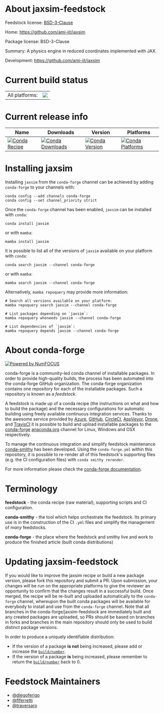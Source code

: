 About jaxsim-feedstock
======================

Feedstock license: [BSD-3-Clause](https://github.com/conda-forge/jaxsim-feedstock/blob/main/LICENSE.txt)

Home: https://github.com/ami-iit/jaxsim

Package license: BSD-3-Clause

Summary: A physics engine in reduced coordinates implemented with JAX.

Development: https://github.com/ami-iit/jaxsim

Current build status
====================


<table><tr><td>All platforms:</td>
    <td>
      <a href="https://dev.azure.com/conda-forge/feedstock-builds/_build/latest?definitionId=21407&branchName=main">
        <img src="https://dev.azure.com/conda-forge/feedstock-builds/_apis/build/status/jaxsim-feedstock?branchName=main">
      </a>
    </td>
  </tr>
</table>

Current release info
====================

| Name | Downloads | Version | Platforms |
| --- | --- | --- | --- |
| [![Conda Recipe](https://img.shields.io/badge/recipe-jaxsim-green.svg)](https://anaconda.org/conda-forge/jaxsim) | [![Conda Downloads](https://img.shields.io/conda/dn/conda-forge/jaxsim.svg)](https://anaconda.org/conda-forge/jaxsim) | [![Conda Version](https://img.shields.io/conda/vn/conda-forge/jaxsim.svg)](https://anaconda.org/conda-forge/jaxsim) | [![Conda Platforms](https://img.shields.io/conda/pn/conda-forge/jaxsim.svg)](https://anaconda.org/conda-forge/jaxsim) |

Installing jaxsim
=================

Installing `jaxsim` from the `conda-forge` channel can be achieved by adding `conda-forge` to your channels with:

```
conda config --add channels conda-forge
conda config --set channel_priority strict
```

Once the `conda-forge` channel has been enabled, `jaxsim` can be installed with `conda`:

```
conda install jaxsim
```

or with `mamba`:

```
mamba install jaxsim
```

It is possible to list all of the versions of `jaxsim` available on your platform with `conda`:

```
conda search jaxsim --channel conda-forge
```

or with `mamba`:

```
mamba search jaxsim --channel conda-forge
```

Alternatively, `mamba repoquery` may provide more information:

```
# Search all versions available on your platform:
mamba repoquery search jaxsim --channel conda-forge

# List packages depending on `jaxsim`:
mamba repoquery whoneeds jaxsim --channel conda-forge

# List dependencies of `jaxsim`:
mamba repoquery depends jaxsim --channel conda-forge
```


About conda-forge
=================

[![Powered by
NumFOCUS](https://img.shields.io/badge/powered%20by-NumFOCUS-orange.svg?style=flat&colorA=E1523D&colorB=007D8A)](https://numfocus.org)

conda-forge is a community-led conda channel of installable packages.
In order to provide high-quality builds, the process has been automated into the
conda-forge GitHub organization. The conda-forge organization contains one repository
for each of the installable packages. Such a repository is known as a *feedstock*.

A feedstock is made up of a conda recipe (the instructions on what and how to build
the package) and the necessary configurations for automatic building using freely
available continuous integration services. Thanks to the awesome service provided by
[Azure](https://azure.microsoft.com/en-us/services/devops/), [GitHub](https://github.com/),
[CircleCI](https://circleci.com/), [AppVeyor](https://www.appveyor.com/),
[Drone](https://cloud.drone.io/welcome), and [TravisCI](https://travis-ci.com/)
it is possible to build and upload installable packages to the
[conda-forge](https://anaconda.org/conda-forge) [anaconda.org](https://anaconda.org/)
channel for Linux, Windows and OSX respectively.

To manage the continuous integration and simplify feedstock maintenance
[conda-smithy](https://github.com/conda-forge/conda-smithy) has been developed.
Using the ``conda-forge.yml`` within this repository, it is possible to re-render all of
this feedstock's supporting files (e.g. the CI configuration files) with ``conda smithy rerender``.

For more information please check the [conda-forge documentation](https://conda-forge.org/docs/).

Terminology
===========

**feedstock** - the conda recipe (raw material), supporting scripts and CI configuration.

**conda-smithy** - the tool which helps orchestrate the feedstock.
                   Its primary use is in the construction of the CI ``.yml`` files
                   and simplify the management of *many* feedstocks.

**conda-forge** - the place where the feedstock and smithy live and work to
                  produce the finished article (built conda distributions)


Updating jaxsim-feedstock
=========================

If you would like to improve the jaxsim recipe or build a new
package version, please fork this repository and submit a PR. Upon submission,
your changes will be run on the appropriate platforms to give the reviewer an
opportunity to confirm that the changes result in a successful build. Once
merged, the recipe will be re-built and uploaded automatically to the
`conda-forge` channel, whereupon the built conda packages will be available for
everybody to install and use from the `conda-forge` channel.
Note that all branches in the conda-forge/jaxsim-feedstock are
immediately built and any created packages are uploaded, so PRs should be based
on branches in forks and branches in the main repository should only be used to
build distinct package versions.

In order to produce a uniquely identifiable distribution:
 * If the version of a package **is not** being increased, please add or increase
   the [``build/number``](https://docs.conda.io/projects/conda-build/en/latest/resources/define-metadata.html#build-number-and-string).
 * If the version of a package **is** being increased, please remember to return
   the [``build/number``](https://docs.conda.io/projects/conda-build/en/latest/resources/define-metadata.html#build-number-and-string)
   back to 0.

Feedstock Maintainers
=====================

* [@diegoferigo](https://github.com/diegoferigo/)
* [@flferretti](https://github.com/flferretti/)
* [@traversaro](https://github.com/traversaro/)


